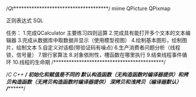 /*Qt**************************************/
mime
QPicture QPixmap

正则表达式
SQL

任务：
1.完成QCalculator 主要练习四则运算
2.完成具有能打开多个文本的文本编辑器
3.完成从数据库中取数据并显示（使用模型视图）
4.绘制基本图形，绘制图片，绘制文本
5.自定义对话框(带验证码有噪点)
6.生产消费者问题分析（线程锁，信号量）
7.银行家算法
8.对象依附性，槽函数在哪里执行
9.结束线程事件循环
10.线程的生命期
/*******************************************/

/*C C++ ************************************/
初始化和赋值是不同的
默认构造函数（无构造函数时编译器提供）和拷贝构造函数（无拷贝构造函数时编译器提供）
深拷贝和浅拷贝（编译器默认）
/*******************************************/
 